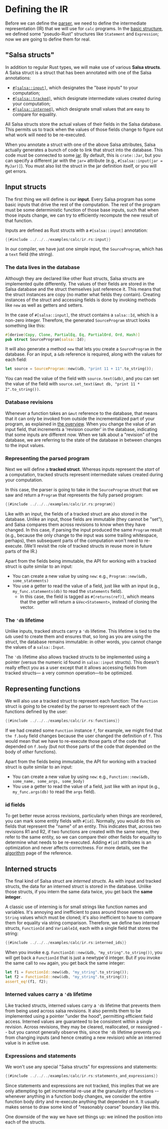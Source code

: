 # Defining the IR

Before we can define the [parser](./parser.md), we need to define the intermediate representation (IR) that we will use for `calc` programs.
In the [basic structure](./structure.md), we defined some "pseudo-Rust" structures like `Statement` and `Expression`;
now we are going to define them for real.

## "Salsa structs"

In addition to regular Rust types, we will make use of various **Salsa structs**.
A Salsa struct is a struct that has been annotated with one of the Salsa annotations:

- [`#[salsa::input]`](#input-structs), which designates the "base inputs" to your computation;
- [`#[salsa::tracked]`](#tracked-structs), which designate intermediate values created during your computation;
- [`#[salsa::interned]`](#interned-structs), which designate small values that are easy to compare for equality.

All Salsa structs store the actual values of their fields in the Salsa database.
This permits us to track when the values of those fields change to figure out what work will need to be re-executed.

When you annotate a struct with one of the above Salsa attributes, Salsa actually generates a bunch of code to link that struct into the database.
This code must be connected to some [jar](./jar.md).
By default, this is `crate::Jar`, but you can specify a different jar with the `jar=` attribute (e.g., `#[salsa::input(jar = MyJar)]`).
You must also list the struct in the jar definition itself, or you will get errors.

## Input structs

The first thing we will define is our **input**.
Every Salsa program has some basic inputs that drive the rest of the computation.
The rest of the program must be some deterministic function of those base inputs,
such that when those inputs change, we can try to efficiently recompute the new result of that function.

Inputs are defined as Rust structs with a `#[salsa::input]` annotation:

```rust
{{#include ../../../examples/calc/ir.rs:input}}
```

In our compiler, we have just one simple input, the `SourceProgram`, which has a `text` field (the string).

### The data lives in the database

Although they are declared like other Rust structs, Salsa structs are implemented quite differently.
The values of their fields are stored in the Salsa database and the struct themselves just reference it.
This means that the struct instances are copy (no matter what fields they contain).
Creating instances of the struct and accessing fields is done by invoking methods like `new` as well as getters and setters.

In the case of `#[salsa::input]`, the struct contains a `salsa::Id`, which is a non-zero integer.
Therefore, the generated `SourceProgram` struct looks something like this:

```rust
#[derive(Copy, Clone, PartialEq, Eq, PartialOrd, Ord, Hash)]
pub struct SourceProgram(salsa::Id);
```

It will also generate a method `new` that lets you create a `SourceProgram` in the database.
For an input, a `&db` reference is required, along with the values for each field:

```rust
let source = SourceProgram::new(&db, "print 11 + 11".to_string());
```

You can read the value of the field with `source.text(&db)`,
and you can set the value of the field with `source.set_text(&mut db, "print 11 * 2".to_string())`.

### Database revisions

Whenever a function takes an `&mut` reference to the database,
that means that it can only be invoked from outside the incrementalized part of your program,
as explained in [the overview](../overview.md#goal-of-salsa).
When you change the value of an input field, that increments a 'revision counter' in the database,
indicating that some inputs are different now.
When we talk about a "revision" of the database, we are referring to the state of the database in between changes to the input values.

### Representing the parsed program

Next we will define a **tracked struct**.
Whereas inputs represent the _start_ of a computation, tracked structs represent intermediate values created during your computation.

In this case, the parser is going to take in the `SourceProgram` struct that we saw and return a `Program` that represents the fully parsed program:

```rust
{{#include ../../../examples/calc/ir.rs:program}}
```

Like with an input, the fields of a tracked struct are also stored in the database.
Unlike an input, those fields are immutable (they cannot be "set"), and Salsa compares them across revisions to know when they have changed.
In this case, if parsing the input produced the same `Program` result
(e.g., because the only change to the input was some trailing whitespace, perhaps),
then subsequent parts of the computation won't need to re-execute.
(We'll revisit the role of tracked structs in reuse more in future parts of the IR.)

Apart from the fields being immutable, the API for working with a tracked struct is quite similar to an input:

- You can create a new value by using `new`: e.g., `Program::new(&db, some_statements)`
- You use a getter to read the value of a field, just like with an input (e.g., `my_func.statements(db)` to read the `statements` field).
  - In this case, the field is tagged as `#[returns(ref)]`, which means that the getter will return a `&Vec<Statement>`, instead of cloning the vector.

### The `'db` lifetime

Unlike inputs, tracked structs carry a `'db` lifetime.
This lifetime is tied to the `&db` used to create them and
ensures that, so long as you are using the struct,
the database remains immutable:
in other words, you cannot change the values of a `salsa::Input`.

The `'db` lifetime also allows tracked structs to be implemented
using a pointer (versus the numeric id found in `salsa::input` structs).
This doesn't really effect you as a user except that it allows accessing fields from tracked structs—
a very common operation—to be optimized.

## Representing functions

We will also use a tracked struct to represent each function:
The `Function` struct is going to be created by the parser to represent each of the functions defined by the user:

```rust
{{#include ../../../examples/calc/ir.rs:functions}}
```

If we had created some `Function` instance `f`, for example, we might find that `the f.body` field changes
because the user changed the definition of `f`.
This would mean that we have to re-execute those parts of the code that depended on `f.body`
(but not those parts of the code that depended on the body of _other_ functions).

Apart from the fields being immutable, the API for working with a tracked struct is quite similar to an input:

- You can create a new value by using `new`: e.g., `Function::new(&db, some_name, some_args, some_body)`
- You use a getter to read the value of a field, just like with an input (e.g., `my_func.args(db)` to read the `args` field).

### id fields

To get better reuse across revisions, particularly when things are reordered, you can mark some entity fields with `#[id]`.
Normally, you would do this on fields that represent the "name" of an entity.
This indicates that, across two revisions R1 and R2, if two functions are created with the same name, they refer to the same entity, so we can compare their other fields for equality to determine what needs to be re-executed.
Adding `#[id]` attributes is an optimization and never affects correctness.
For more details, see the [algorithm](../reference/algorithm.md) page of the reference.

## Interned structs

The final kind of Salsa struct are _interned structs_.
As with input and tracked structs, the data for an interned struct is stored in the database.
Unlike those structs, if you intern the same data twice, you get back the **same integer**.

A classic use of interning is for small strings like function names and variables.
It's annoying and inefficient to pass around those names with `String` values which must be cloned;
it's also inefficient to have to compare them for equality via string comparison.
Therefore, we define two interned structs, `FunctionId` and `VariableId`, each with a single field that stores the string:

```rust
{{#include ../../../examples/calc/ir.rs:interned_ids}}
```

When you invoke e.g. `FunctionId::new(&db, "my_string".to_string())`, you will get back a `FunctionId` that is just a newtype'd integer.
But if you invoke the same call to `new` again, you get back the same integer:

```rust
let f1 = FunctionId::new(&db, "my_string".to_string());
let f2 = FunctionId::new(&db, "my_string".to_string());
assert_eq!(f1, f2);
```

### Interned values carry a `'db` lifetime

Like tracked structs, interned values carry a `'db` lifetime that prevents them from being used across salsa revisions.
It also permits them to be implemented using a pointer "under the hood", permitting efficient field access.
Interned values are guaranteed to be consistent within a single revision.
Across revisions, they may be cleared, reallocated, or reassigned -- but you cannot generally observe this,
since the `'db` lifetime prevents you from changing inputs (and hence creating a new revision)
while an interned value is in active use.

### Expressions and statements

We won't use any special "Salsa structs" for expressions and statements:

```rust
{{#include ../../../examples/calc/ir.rs:statements_and_expressions}}
```

Since statements and expressions are not tracked, this implies that we are only attempting to get incremental re-use at the granularity of functions --
whenever anything in a function body changes, we consider the entire function body dirty and re-execute anything that depended on it.
It usually makes sense to draw some kind of "reasonably coarse" boundary like this.

One downside of the way we have set things up: we inlined the position into each of the structs.

